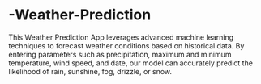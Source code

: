 # -Weather-Prediction
 This Weather Prediction App leverages advanced machine learning techniques to forecast weather conditions based on historical data. By entering parameters such as precipitation, maximum and minimum temperature, wind speed, and date, our model can accurately predict the likelihood of rain, sunshine, fog, drizzle, or snow.
